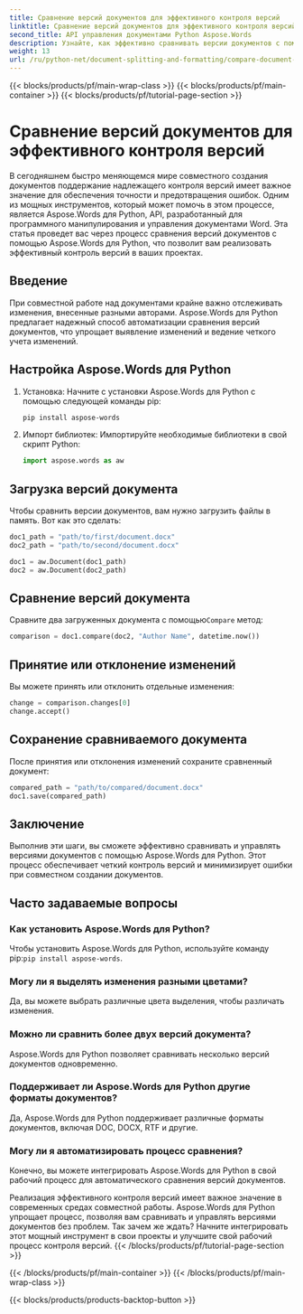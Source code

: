 ```yaml
---
title: Сравнение версий документов для эффективного контроля версий
linktitle: Сравнение версий документов для эффективного контроля версий
second_title: API управления документами Python Aspose.Words
description: Узнайте, как эффективно сравнивать версии документов с помощью Aspose.Words для Python. Пошаговое руководство с исходным кодом для контроля версий. Улучшайте совместную работу и предотвращайте ошибки.
weight: 13
url: /ru/python-net/document-splitting-and-formatting/compare-document-versions/
---
```


{{< blocks/products/pf/main-wrap-class >}}
{{< blocks/products/pf/main-container >}}
{{< blocks/products/pf/tutorial-page-section >}}

# Сравнение версий документов для эффективного контроля версий

В сегодняшнем быстро меняющемся мире совместного создания документов поддержание надлежащего контроля версий имеет важное значение для обеспечения точности и предотвращения ошибок. Одним из мощных инструментов, который может помочь в этом процессе, является Aspose.Words для Python, API, разработанный для программного манипулирования и управления документами Word. Эта статья проведет вас через процесс сравнения версий документов с помощью Aspose.Words для Python, что позволит вам реализовать эффективный контроль версий в ваших проектах.

## Введение

При совместной работе над документами крайне важно отслеживать изменения, внесенные разными авторами. Aspose.Words для Python предлагает надежный способ автоматизации сравнения версий документов, что упрощает выявление изменений и ведение четкого учета изменений.

## Настройка Aspose.Words для Python

1. Установка: Начните с установки Aspose.Words для Python с помощью следующей команды pip:
   
    ```bash
    pip install aspose-words
    ```

2. Импорт библиотек: Импортируйте необходимые библиотеки в свой скрипт Python:
   
    ```python
    import aspose.words as aw
    ```

## Загрузка версий документа

Чтобы сравнить версии документов, вам нужно загрузить файлы в память. Вот как это сделать:

```python
doc1_path = "path/to/first/document.docx"
doc2_path = "path/to/second/document.docx"

doc1 = aw.Document(doc1_path)
doc2 = aw.Document(doc2_path)
```

## Сравнение версий документа

 Сравните два загруженных документа с помощью`Compare` метод:

```python
comparison = doc1.compare(doc2, "Author Name", datetime.now())
```

## Принятие или отклонение изменений

Вы можете принять или отклонить отдельные изменения:

```python
change = comparison.changes[0]
change.accept()
```

## Сохранение сравниваемого документа

После принятия или отклонения изменений сохраните сравненный документ:

```python
compared_path = "path/to/compared/document.docx"
doc1.save(compared_path)
```

## Заключение

Выполнив эти шаги, вы сможете эффективно сравнивать и управлять версиями документов с помощью Aspose.Words для Python. Этот процесс обеспечивает четкий контроль версий и минимизирует ошибки при совместном создании документов.

## Часто задаваемые вопросы

### Как установить Aspose.Words для Python?
 Чтобы установить Aspose.Words для Python, используйте команду pip:`pip install aspose-words`.

### Могу ли я выделять изменения разными цветами?
Да, вы можете выбрать различные цвета выделения, чтобы различать изменения.

### Можно ли сравнить более двух версий документа?
Aspose.Words для Python позволяет сравнивать несколько версий документов одновременно.

### Поддерживает ли Aspose.Words для Python другие форматы документов?
Да, Aspose.Words для Python поддерживает различные форматы документов, включая DOC, DOCX, RTF и другие.

### Могу ли я автоматизировать процесс сравнения?
Конечно, вы можете интегрировать Aspose.Words для Python в свой рабочий процесс для автоматического сравнения версий документов.

Реализация эффективного контроля версий имеет важное значение в современных средах совместной работы. Aspose.Words для Python упрощает процесс, позволяя вам сравнивать и управлять версиями документов без проблем. Так зачем же ждать? Начните интегрировать этот мощный инструмент в свои проекты и улучшите свой рабочий процесс контроля версий.
{{< /blocks/products/pf/tutorial-page-section >}}

{{< /blocks/products/pf/main-container >}}
{{< /blocks/products/pf/main-wrap-class >}}

{{< blocks/products/products-backtop-button >}}
